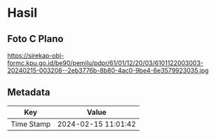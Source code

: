 # Hasil

## Foto C Plano

https://sirekap-obj-formc.kpu.go.id/be90/pemilu/pdpr/61/01/12/20/03/6101122003003-20240215-003208--2eb3776b-8b80-4ac0-9be4-6e3579923035.jpg


## Metadata

| Key        | Value               |
| ---------- | ------------------- |
| Time Stamp | 2024-02-15 11:01:42 |



